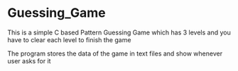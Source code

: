 # Guessing_Game

This is a simple C based Pattern Guessing Game which has 3 levels and you have to clear each level to finish the game

The program stores the data of the game in text files and show whenever user asks for it
